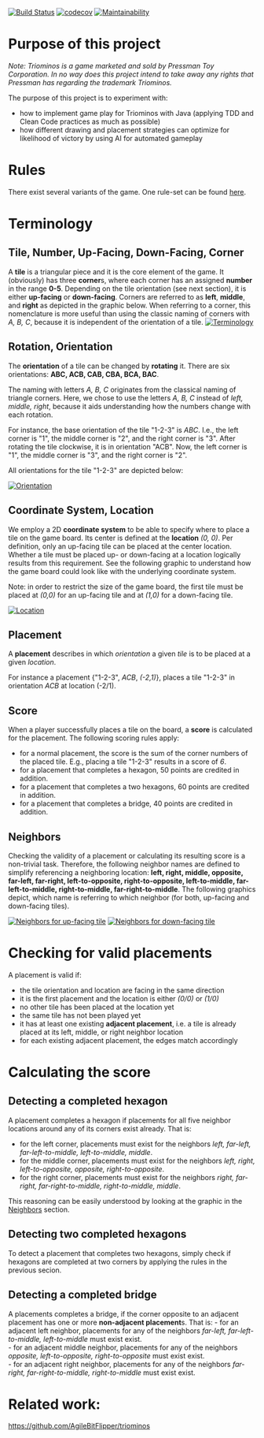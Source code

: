 [![Build Status](https://travis-ci.com/luddwichr/triominos.svg?branch=master)](https://travis-ci.org/luddwichr/triominos)
[![codecov](https://codecov.io/gh/luddwichr/triominos/branch/master/graph/badge.svg)](https://codecov.io/gh/luddwichr/triominos)
[![Maintainability](https://api.codeclimate.com/v1/badges/23a9728a83310e36f54f/maintainability)](https://codeclimate.com/github/luddwichr/triominos/maintainability)

# Purpose of this project
*Note: Triominos is a game marketed and sold by Pressman Toy Corporation.
In no way does this project intend to take away any rights that Pressman has regarding the trademark Triominos.*

The purpose of this project is to experiment with:
* how to implement game play for Triominos with Java (applying TDD and Clean Code practices as much as possible)
* how different drawing and placement strategies can optimize for likelihood of victory by using AI for automated gameplay

# Rules
There exist several variants of the game.
One rule-set can be found [here](https://www.pressmantoy.com/wp-content/uploads/2018/01/Tri-Ominos.pdf).

# Terminology

## Tile, Number, Up-Facing, Down-Facing, Corner
A **tile** is a triangular piece and it is the core element of the game. 
It (obviously) has three **corner**s, where each corner has an assigned **number** in the range **0-5**.
Depending on the tile orientation (see next section), it is either **up-facing** or **down-facing**.
Corners are referred to as **left**, **middle**, and **right** as depicted in the graphic below.
When referring to a corner, this nomenclature is more useful than using the classic naming of corners with *A, B, C*, because it is independent of the orientation of a tile. 
[![Terminology](doc/terminology.svg)](doc/terminology.svg)

## Rotation, Orientation
The **orientation** of a tile can be changed by **rotating** it.
There are six orientations: **ABC, ACB, CAB, CBA, BCA, BAC**.

The naming with letters *A, B, C* originates from the classical naming of triangle corners. 
Here, we chose to use the letters *A, B, C* instead of *left, middle, right*, because it aids understanding how the numbers change with each rotation.

For instance, the base orientation of the tile "1-2-3" is *ABC*. 
I.e., the left corner is "1", the middle corner is "2", and the right corner is "3".
After rotating the tile clockwise, it is in orientation "ACB". 
Now, the left corner is "1", the middle corner is "3", and the right corner is "2".

All orientations for the tile "1-2-3" are depicted below:

[![Orientation](doc/orientation.svg)](doc/orientation.svg)

## Coordinate System, Location
We employ a 2D **coordinate system** to be able to specify where to place a tile on the game board.
Its center is defined at the **location** *(0, 0)*. 
Per definition, only an up-facing tile can be placed at the center location.
Whether a tile must be placed up- or down-facing at a location logically results from this requirement.
See the following graphic to understand how the game board could look like with the underlying coordinate system.

Note: in order to restrict the size of the game board, the first tile must be placed at *(0,0)* for an up-facing tile and at *(1,0)* for a down-facing tile.

[![Location](doc/location.svg)](doc/location.svg)
  
## Placement
A **placement** describes in which *orientation* a given *tile* is to be placed at a given *location*.

For instance a placement {"1-2-3", *ACB*, *(-2,1)*}, places a tile "1-2-3" in orientation *ACB* at location (-2/1).

## Score
When a player successfully places a tile on the board, a **score** is calculated for the placement.
The following scoring rules apply:
- for a normal placement, the score is the sum of the corner numbers of the placed tile. 
  E.g., placing a tile "1-2-3" results in a score of *6*.
- for a placement that completes a hexagon, 50 points are credited in addition.
- for a placement that completes a two hexagons, 60 points are credited in addition.
- for a placement that completes a bridge, 40 points are credited in addition.


## Neighbors
Checking the validity of a placement or calculating its resulting score is a non-trivial task.
Therefore, the following neighbor names are defined to simplify referencing a neighboring location:
**left, right, middle, opposite, far-left, far-right, left-to-opposite, right-to-opposite, left-to-middle, far-left-to-middle, right-to-middle, far-right-to-middle**.
The following graphics depict, which name is referring to which neighbor (for both, up-facing and down-facing tiles).

[![Neighbors for up-facing tile](doc/neighbors_up-facing.svg)](doc/neighbors_up-facing.svg)
[![Neighbors for down-facing tile](doc/neighbors_down-facing.svg)](doc/neighbors_down-facing.svg)

# Checking for valid placements

A placement is valid if:
- the tile orientation and location are facing in the same direction 
- it is the first placement and the location is either *(0/0)* or *(1/0)*
- no other tile has been placed at the location yet
- the same tile has not been played yet
- it has at least one existing **adjacent placement**, i.e. a tile is already placed at its left, middle, or right neighbor location
- for each existing adjacent placement, the edges match accordingly

# Calculating the score

## Detecting a completed hexagon
A placement completes a hexagon if placements for all five neighbor locations around any of its corners exist already.
That is:
- for the left corner, placements must exist for the neighbors *left, far-left, far-left-to-middle, left-to-middle, middle*. 
- for the middle corner, placements must exist for the neighbors *left, right, left-to-opposite, opposite, right-to-opposite*.
- for the right corner, placements must exist for the neighbors *right, far-right, far-right-to-middle, right-to-middle, middle*.

This reasoning can be easily understood by looking at the graphic in the [Neighbors](#neighbors) section.

## Detecting two completed hexagons
To detect a placement that completes two hexagons, simply check if hexagons are completed at two corners by applying the rules in the previous secion.

## Detecting a completed bridge
A placements completes a bridge, if the corner opposite to an adjacent placement has one or more **non-adjacent placement**s. That is:
    - for an adjacent left neighbor, placements for any of the neighbors *far-left, far-left-to-middle, left-to-middle* must exist exist.  
    - for an adjacent middle neighbor, placements for any of the neighbors *opposite, left-to-opposite, right-to-opposite* must exist exist.  
    - for an adjacent right neighbor, placements for any of the neighbors *far-right, far-right-to-middle, right-to-middle* must exist exist.  

# Related work: 
https://github.com/AgileBitFlipper/triominos
